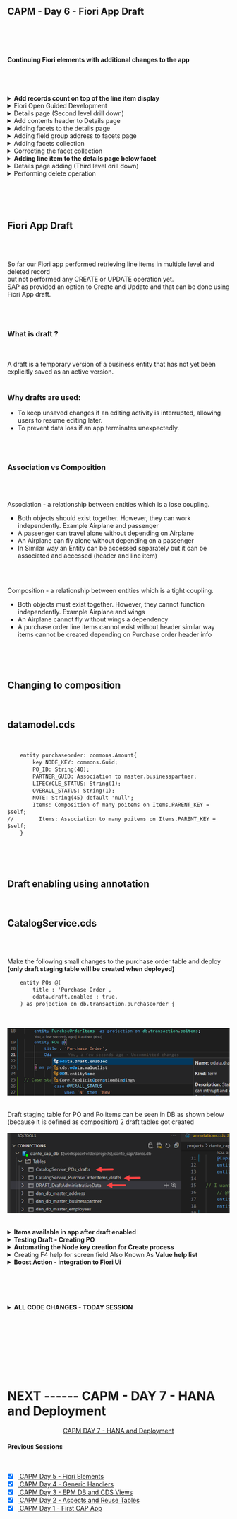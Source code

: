 ## CAPM - Day 6 - Fiori App Draft

</br>
</br>
</br>

#### Continuing Fiori elements with additional changes to the app 

</br>
</br>
</br>

<details>
  <summary> <b> Add records count on top of the line item display </b> </summary>
</br>
</br>
Make the following changes to <b>(annotations.cds)</b> as shown below 
</br>
</br>

``` cds 
],
    HeaderInfo  : {
        $Type : 'UI.HeaderInfoType',
        TypeName : 'Purchase Order',
        TypeNamePlural : 'Purchase Orders',
    },

    }

``` 

</br>
don't forget to add the comma it is the completion of previous block and adding the new block below
</br>
<img src="./files/capmd6-1.png" >
</br>
</br>
</br>
</details>


<details>
  <summary> Fiori Open Guided Development  </summary>
</br>
</br>
    
There is another way to develop Fiori apps <b>(Fiori Open Guided Development)</b>
</br>
</br>
This approach uses Fiori development based on XML annotations not CDS annotations 
</br>
you can access it by following steps <b> (Menu--> View--> Command and palette) </b>
</br>
</br>
<img src="./files/capmd6-2.png" >
</br>
<img src="./files/capmd6-3.png" >
</br>
<img src="./files/capmd6-4.png" >
</br>
<img src="./files/capmd6-5.png" >
</br>
<img src="./files/capmd6-6.png" >
</br>
</br>

when insert snippet is selected the following code gets generated and the file is opened in Fiori application modeler
</br>
<img src="./files/capmd6-7.png" >
</br>
<img src="./files/capmd6-8.png" >
</br>
</br>
</br>
</details>


<details>
  <summary> Details page (Second level drill down)  </summary>
</br>
Now will add page map (detailed page pop in from side) next to existing report - follow the steps 
</br>
Right click purchaseorder app folder and select - show page map - option 
</br>
<img src="./files/capmd6-9.png" >
</br>
</br>

select the setting and go back to the purchase order page and refresh (use cds run / watch) if it is not running 
</br>
<img src="./files/capmd6-10.png" >
</br>
<img src="./files/capmd6-11.png" >
</br>
</br>
</details>


<details>
      <summary> Add contents header to Details page  </summary>
Now will add the details to the details page as shown below
</br>
</br>

make the following changes to annotations.cds 
</br>
</br>

``` cds 

    HeaderInfo  : {
        $Type : 'UI.HeaderInfoType',
        TypeName : 'Purchase Order',
        TypeNamePlural : 'Purchase Orders',
        Title:{
            Label : 'Purchase Order Id',
            Value : PO_ID
        },
        Description:{
            Label : 'Supplier',
            Value : PARTNER_GUID.COMPANY_NAME
        },
        ImageUrl: 'https://upload.wikimedia.org/wikipedia/commons/thumb/5/59/SAP_2011_logo.svg/2560px-SAP_2011_logo.svg.png' 
    },
``` 

</br>
</br>
<img src="./files/capmd6-12.png" >
</br>
<img src="./files/capmd6-13.png" >
</br>
</br>
</details>


<details>
      <summary> Adding facets to the details page  </summary>
</br>
</br>
make the following changes to annotations.cds 
</br>
</br>

```cds

    HeaderInfo  : {
        $Type : 'UI.HeaderInfoType',
        TypeName : 'Purchase Order',
        TypeNamePlural : 'Purchase Orders',
        Title:{
            Label : 'Purchase Order Id',
            Value : PO_ID
        },
        Description:{
            Label : 'Supplier',
            Value : PARTNER_GUID.COMPANY_NAME
        },
        ImageUrl: 'https://upload.wikimedia.org/wikipedia/commons/thumb/5/59/SAP_2011_logo.svg/2560px-SAP_2011_logo.svg.png' 
    },
Facets  : [{
    $Type: 'UI.ReferenceFacet',
    Label: 'More Details',
    Target: ![@UI.FieldGroup#DanteFields]
}
    
],

FieldGroup#DanteFields  : {
    $Type : 'UI.FieldGroupType',
    Data:[
        {
            $Type: 'UI.DataField',
            Value:PO_ID
        },
        {
            $Type: 'UI.DataField',
            Value:PARTNER_GUID.NODE_KEY
        },
        {
            $Type: 'UI.DataField',
            Value:PARTNER_GUID.BP_ID
        },        
        {
            $Type: 'UI.DataField',
            Value:PARTNER_GUID.COMPANY_NAME 
        },
        {
            $Type: 'UI.DataField',
            Value:GROSS_AMOUNT
        },
        {
            $Type: 'UI.DataField',
            Value:NET_AMOUNT
        },
                {
            $Type: 'UI.DataField',
            Value:TAX_AMOUNT
        },
        {
            $Type: 'UI.DataField',
            Value:CURRENCY_code
        },
        {
            $Type: 'UI.DataField',
            Value:LIFECYCLE_STATUS
        }
                                
    ]
}

    }

);


```

</br>
</br>
<img src="./files/capmd6-14.png" >
</br>
<img src="./files/capmd6-15.png" >
</br>
</br>
</details>


<details>
      <summary> Adding field group address to facets page  </summary>
</br>
</br>
Now will add additional data to the details page as shown below (add the facet details address) 
</br>
</br>

``` cds 
Facets  : [{
    $Type: 'UI.ReferenceFacet',
    Label: 'More Details',
    Target: ![@UI.FieldGroup#DanteFields]
},
{
    $Type: 'UI.ReferenceFacet',
    Label: 'Address Details',
    Target: ![@UI.FieldGroup#AddressFields]
}
    
],


FieldGroup#AddressFields  : {
    $Type : 'UI.FieldGroupType',
    Data:[
        {
            $Type: 'UI.DataField',
            Value:PARTNER_GUID.ADDRESS_GUID.COUNTRY
        },
        {
            $Type: 'UI.DataField',
            Value:PARTNER_GUID.ADDRESS_GUID.STREET
        },
        {
            $Type: 'UI.DataField',
            Value:PARTNER_GUID.ADDRESS_GUID.CITY
        }

    ]
                          
},

FieldGroup#DanteFields  : {
    $Type : 'UI.FieldGroupType',
    Data:[
        {
            $Type: 'UI.DataField',
            Value:PO_ID
        },
        {
            $Type: 'UI.DataField',
            Value:PARTNER_GUID.NODE_KEY
        },
        {
            $Type: 'UI.DataField',
            Value:PARTNER_GUID.BP_ID
        },        
        {
            $Type: 'UI.DataField',
            Value:PARTNER_GUID.COMPANY_NAME 
        },
        {
            $Type: 'UI.DataField',
            Value:GROSS_AMOUNT
        },
        {
            $Type: 'UI.DataField',
            Value:NET_AMOUNT
        },
                {
            $Type: 'UI.DataField',
            Value:TAX_AMOUNT
        },
        {
            $Type: 'UI.DataField',
            Value:CURRENCY_code
        },
        {
            $Type: 'UI.DataField',
            Value:LIFECYCLE_STATUS
        }
                                
    ]
}
    }

);


```

</br>
<img src="./files/capmd6-16.png" >
</br>
<img src="./files/capmd6-17.png" >
</br>
</br>
</details>

<details>
      <summary> Adding facets collection  </summary>
</br>
</br>
Now if i want to combine two different blocks in same section need to define (Collection facets) as shown below
</br>
</br>

```cds 
Facets                   : [{
        $Type : 'UI.CollectionFacet',
        Facets: [
            {
                $Type : 'UI.ReferenceFacet',
                Label : 'More Details',
                Target: ![@UI.FieldGroup#DanteFields]
            },
            {
                $Type : 'UI.ReferenceFacet',
                Label : 'Address Details',
                Target: ![@UI.FieldGroup#AddressFields]
            },
        ],
    },
    
],
```

</br>
</br>
<img src="./files/capmd6-18.png" >
</br>
</br>
</details>


<details>
      <summary> Correcting the facet collection   </summary>
</br>
</br>
    
Now more details group look not fitting aesthetics so correcting the facet section breaking it to 3 groups as shown below 
</br>
</br>

```cds

Facets                   : [{
        $Type : 'UI.CollectionFacet',
        Facets: [
            {
                $Type : 'UI.ReferenceFacet',
                Label : 'More Details',
                Target: ![@UI.FieldGroup#DanteFields]
            },
            {
                $Type : 'UI.ReferenceFacet',
                Label : 'Address Details',
                Target: ![@UI.FieldGroup#AddressFields]
            },
                        {
                $Type : 'UI.ReferenceFacet',
                Label : 'Amount Details',
                Target: ![@UI.FieldGroup#AmountFields]
            },
        ],
    },
    
],


FieldGroup#AddressFields  : {
    $Type : 'UI.FieldGroupType',
    Data:[
        {
            $Type: 'UI.DataField',
            Value:PARTNER_GUID.ADDRESS_GUID.COUNTRY
        },
        {
            $Type: 'UI.DataField',
            Value:PARTNER_GUID.ADDRESS_GUID.STREET
        },
        {
            $Type: 'UI.DataField',
            Value:PARTNER_GUID.ADDRESS_GUID.CITY
        }

    ]
                          
},


FieldGroup#AmountFields  : {
    $Type : 'UI.FieldGroupType',
    Data:[
        {
            $Type: 'UI.DataField',
            Value:GROSS_AMOUNT
        },
        {
            $Type: 'UI.DataField',
            Value:NET_AMOUNT
        },
                {
            $Type: 'UI.DataField',
            Value:TAX_AMOUNT
        },
        {
            $Type: 'UI.DataField',
            Value:CURRENCY_code
        },

    ]
                          
},

FieldGroup#DanteFields  : {
    $Type : 'UI.FieldGroupType',
    Data:[
        {
            $Type: 'UI.DataField',
            Value:PO_ID
        },
        {
            $Type: 'UI.DataField',
            Value:PARTNER_GUID.NODE_KEY
        },
        {
            $Type: 'UI.DataField',
            Value:PARTNER_GUID.BP_ID
        },        
        {
            $Type: 'UI.DataField',
            Value:PARTNER_GUID.COMPANY_NAME 
        },
        {
            $Type: 'UI.DataField',
            Value:LIFECYCLE_STATUS
        }
                                
    ]
}

```

</br>
</br>
<img src="./files/capmd6-19.png" >
</br>
</br>
</details>


<details>
  <summary> <b> Adding line item to the details page below facet </b> </summary>
</br>
</br>

We added UI properties so far to purchase order section we should add separate block for purchase order line items as shown below
</br>
</br>

add the following block of code below at the end of the file - a new section for purchase order line items
</br>
</br>

```cds
annotate CatalogService.PurchseOrderItems with @(

UI: {LineItem: [
    {
        $Type: 'UI.DataField',
        Value: PO_ITEM_POS
    },
    {
        $Type: 'UI.DataField',
        Value: PRODUCT_GUID_NODE_KEY,
    },
    // {
    //     $Type: 'UI.DataField',
    //     Value: PRODUCT_GUID.ProductId,
    // },

    {
        $Type: 'UI.DataField',
        Value: GROSS_AMOUNT,
    },
    {
        $Type: 'UI.DataField',
        Value: NET_AMOUNT,
    },
    {
        $Type: 'UI.DataField',
        Value: TAX_AMOUNT,
    },
    {
        $Type: 'UI.DataField',
        Value: CURRENCY_code,
    },

], }

);


```

</br>
</br>

add the following block of code below facet section as instructed in the image
</br>
</br>

``` cds
        {
            $Type : 'UI.ReferenceFacet',
            Label : 'Line Items',
            Target: Items.![@UI.LineItem]
        },
```

</br>
<img src="./files/capmd6-20.png" >
</br>
</br>
<img src="./files/capmd6-21.png" >
</br>
</br>
</br>


also a small change in CatalogService.cds file as mentioned below 
</br>
- comment the line (entity CProductValuesView)
- add the line entity ProductSet
</br>
</br>

```cds

 entity ProductSet as projection on db.master.product; 
    //entity CProductValuesView as projection on cds.CDSViews.CProductValuesView;

```
</br>
</br>
</details>

<details>
  <summary> Details page adding (Third level drill down)  </summary>
</br>
</br>

```cds

// Purchase order item entity

annotate CatalogService.PurchseOrderItems with @(

UI: {
        LineItem: [
            {
                $Type: 'UI.DataField',
                Value: PO_ITEM_POS
            },
            {
                $Type: 'UI.DataField',
                Value: PRODUCT_GUID_NODE_KEY,
            },
            // {
            //     $Type: 'UI.DataField',
            //     Value: PRODUCT_GUID.ProductId,
            // },

            {
                $Type: 'UI.DataField',
                Value: GROSS_AMOUNT,
            },
            {
                $Type: 'UI.DataField',
                Value: NET_AMOUNT,
            },
            {
                $Type: 'UI.DataField',
                Value: TAX_AMOUNT,
            },
            {
                $Type: 'UI.DataField',
                Value: CURRENCY_code,
            },
        ], 
        HeaderInfo  : {
            $Type : 'UI.HeaderInfoType',
            TypeName : 'Item',
            TypeNamePlural : 'Items',
            Title:{
                $Type : 'UI.DataField',
                Value : NODE_KEY,               
            },
            Description:{
                $Type : 'UI.DataField',
                Value : PO_ITEM_POS,               
            },            
        },
        Facets : [
                {
                  $Type : 'UI.ReferenceFacet',
                  Target: '@UI.FieldGroup#LineItemHeader',
                  Label : 'More Info'
                },
                {
                  $Type : 'UI.ReferenceFacet',
                  Target: '@UI.FieldGroup#ProductDetails',
                  Label : 'Product details'
                },                
        ],

FieldGroup #LineItemHeader : {
        $Type: 'UI.FieldGroupType',
        Data : [
            {
                $Type: 'UI.DataField',
                Value: PO_ITEM_POS
            },
            {
                $Type: 'UI.DataField',
                Value: PRODUCT_GUID_NODE_KEY
            },
            {
                $Type: 'UI.DataField',
                Value: GROSS_AMOUNT
            },
            {
                $Type: 'UI.DataField',
                Value: NET_AMOUNT
            },
            {
                $Type: 'UI.DataField',
                Value: TAX_AMOUNT
            },
            {
                $Type: 'UI.DataField',
                Value: CURRENCY_code
            }                                                            
            
        ],
    },

FieldGroup #ProductDetails: {
        $Type: 'UI.FieldGroupType',
        Data : [
            {
                $Type: 'UI.DataField',
                Value: PRODUCT_GUID.PRODUCT_ID
            },
            {
                $Type: 'UI.DataField',
                Value: PRODUCT_GUID.Description
            },
            {
                $Type: 'UI.DataField',
                Value: PRODUCT_GUID.TYPE_CODE
            },
            {
                $Type: 'UI.DataField',
                Value: PRODUCT_GUID.CATEGORY
            },
            {
                $Type: 'UI.DataField',
                Value: PRODUCT_GUID.SUPPLIER_GUID.COMPANY_NAME
            },
            {
                $Type: 'UI.DataField',
                Value: PRODUCT_GUID.TAX_TARIF_CODE
            }    
        ],
    },    

    }

);


```

</br>
</br>
<img src="./files/capmd6-22.png" >
</br>
</br>
</br>
</details>


<details>
<summary> Performing delete operation </summary>
</br>
</br>
delete operation is available by default on the page app allows us to delete the records as shown below 
</br>
</br>
<img src="./files/capmd6-23.png" >
<img src="./files/capmd6-24.png" >
<img src="./files/capmd6-25.png" >
</br>
</br>
</br>
</details>

</br>
</br>
</br>
</br>


## Fiori App Draft

</br>
</br>

So far our Fiori app performed retrieving line items in multiple level and deleted record 
</br>  but not performed any CREATE or UPDATE operation yet.
</br>  SAP as provided an option to Create and Update and that can be done using Fiori App draft.

</br>
</br>

### What is draft ? 
</br>
</br>
A draft is a temporary version of a business entity that has not yet been explicitly saved as an active version.
</br>
</br>

### Why drafts are used:
- To keep unsaved changes if an editing activity is interrupted, allowing users to resume editing later.
- To prevent data loss if an app terminates unexpectedly.
</br>
</br>

### Association vs Composition 
</br>
</br>

Association - a relationship between entities which is a lose coupling. 
- Both objects should exist together. However, they can work independently. Example Airplane and passenger
- A passenger can travel alone without depending on Airplane 
- An Airplane can fly alone without depending on a passenger 
- In Similar way an Entity can be accessed separately but it can be associated and accessed (header and line item) 

</br>
</br>

Composition - a relationship between entities which is a tight coupling. 
- Both objects must exist together. However, they cannot function independently. Example Airplane and wings
- An Airplane cannot fly without wings a dependency
- A purchase order line items cannot exist without header similar way items cannot be created depending on Purchase order header info

</br>
</br>
</br>

## Changing to composition
</br>

## datamodel.cds
</br>

```cds
    entity purchaseorder: commons.Amount{
        key NODE_KEY: commons.Guid;
        PO_ID: String(40);
        PARTNER_GUID: Association to master.businesspartner;
        LIFECYCLE_STATUS: String(1);
        OVERALL_STATUS: String(1);
        NOTE: String(45) default 'null';
        Items: Composition of many poitems on Items.PARENT_KEY = $self;
//        Items: Association to many poitems on Items.PARENT_KEY = $self;
    }
```


</br>
</br>
</br>

## Draft enabling using annotation
</br>

## CatalogService.cds
</br>
</br>

Make the following small changes to the purchase order table and deploy 
</br> <b>(only draft staging table will be created when deployed)</b>
</br>

```cds
    entity POs @(
        title : 'Purchase Order',
        odata.draft.enabled : true,    
    ) as projection on db.transaction.purchaseorder {
```

</br>
</br>
<img src="./files/capmd6-26.png" >
</br>
</br>

Draft staging table for PO and Po items can be seen in DB as shown below 
</br> (because it is defined as composition) 2 draft tables got created 
</br>
</br>
<img src="./files/capmd6-27.png" >
</br>
</br>


<details>
  <summary> <b> Items available in app after draft enabled </b> </summary>
</br>
</br>
  <img src="./files/capmd6-28.png" >
</br>
  <img src="./files/capmd6-29.png" >
</br>
  <img src="./files/capmd6-30.png" >
</br>
</details>


<details>
  <summary> <b> Testing Draft - Creating PO </b> </summary>
</br>
</br>
  <img src="./files/capmd6-31.png" >
</br>
  <img src="./files/capmd6-32.png" >
</br>
</br>

Anything which is entered and not saved can be found in own draft
</br>
<img src="./files/capmd6-33.png" >
</br>
</br>

Now ill enter the values for header and items 
</br>
<img src="./files/capmd6-34.png" >
</br>
<img src="./files/capmd6-35.png" >
</br>
</br>

A draft saved for header and items 
</br>
<img src="./files/capmd6-36.png" >
</br>
</br>

save the values and you can see object created notification 
</br>
<img src="./files/capmd6-37.png" >
</br>
</br>
</br>

After saving you can see draft and saved version option on top 
</br>
<img src="./files/capmd6-38.png" >
</br>
</br>
</details>



<details>
  <summary> <b> Automating the Node key creation for Create process </b> </summary>
</br>
</br>

Make the code changes in <b> datamodels.cds </b>  under transaction section 
</br>
</br>

```cds

// transaction table 
context transaction {
    entity purchaseorder: cuid, commons.Amount{
        // key NODE_KEY: commons.Guid;
        PO_ID: String(40);
        PARTNER_GUID: Association to master.businesspartner;
        LIFECYCLE_STATUS: String(1);
        OVERALL_STATUS: String(1);
        NOTE: String(45) default 'null';
        Items: Composition of many poitems on Items.PARENT_KEY = $self;
//        Items: Association to many poitems on Items.PARENT_KEY = $self;
    }

    entity poitems: cuid, commons.Amount{
        // key NODE_KEY: commons.Guid;
        PARENT_KEY: Association to purchaseorder;
        PO_ITEM_POS: Integer;
        PRODUCT_GUID: Association to master.product;
}


```

</br>
</br>

### also remove the respective node key field in both po and po item *.csv files and load and deploy
</br>
- download the .csv file (dan.db.transaction-purchaseorder.csv) , (dan.db.transaction-poitems.csv) from CSV folder
- remove the node key fields
- upload the csv file to the CSV folder 
</br>
</br>


(po items file can be deleted as Shown below)
</br>
<img src="./files/capmd6-39.png" > 
</br>
</br>
</details>


<details>
  <summary> Creating F4 help for screen field Also Known As <b> Value help list </b> </summary>
</br>
</br>

``` cds

// Adding value list help for Business partner 
@cds.odata.valuelist
annotate CatalogService.BusinessPartnerSet with @(
    UI.Identification:[{
        $Type:'UI.DataField',
        Value: COMPANY_NAME
    }]
) ;

// Adding value list help for Produc
@cds.odata.valuelist
annotate CatalogService.ProductSet with @(
    UI.Identification:[{
        $Type:'UI.DataField',
        Value: DESCRIPTION
    }]
) ;

```
</br>
</br>

Before triggering F4
</br>
</br>
<img src="./files/capmd6-40.png" > 
</br>
</br>

F4 Pop-up windows
</br>
</br>
<img src="./files/capmd6-41.png" > 
</br>
</br>

After selecting values from F4 help
</br>
</br>
<img src="./files/capmd6-42.png" > 
</br>
</br>

After F4 selection the values are meaningless (the description should hlep the end user to understand what he selected 
</br> so making a description attached to the ID looks understandable to the end user 
</br>
</br>

``` cds

// Adding the COMPANY name to the GUID-KEY values value 
annotate CatalogService.POs with {
    PARTNER_GUID @(
        Common : {
            Text : PARTNER_GUID.COMPANY_NAME,
        },
        valuelist.entity : CatalogService.BusinessPartnerSet
    )
} ;

// Adding the Product description to GUID-KEY values 
annotate CatalogService.PurchseOrderItems with {
    PRODUCT_GUID @(
        Common : {
            Text : PRODUCT_GUID.DESCRIPTION,
        },
        valuelist.entity : CatalogService.ProductSet
    )
} ;

```
</br>
</br>
<img src="./files/capmd6-43.png" > 
</br>
</br>
<img src="./files/capmd6-44.png" > 
</br>
</br>
</details>


<details>
<summary> <b> Boost Action - integration to Fiori Ui </b> </summary>
</br>
</br>

In previous exercise we created Boost Action, now we are going to use the BOOST action in our FIori report page 
</br> 
</br>

### annotation.cds
</br>
Add this code changes below overall status field.
</br>
</br>

```cds

            {
                $Type :'UI.DataFieldForAction',
                Action : 'CatalogService.boost',
                Label: 'Boost',
                Inline: True,
            },

```

</br>
</br>
<img src="./files/capmd6-45.png" > 
</br>
</br>
<img src="./files/capmd6-46a.png" > 
</br>
</br>
</details>

</br>
</br>
</br>
</br>
</br>

<details>
<summary> <b> ALL CODE CHANGES - TODAY SESSION </b> </summary>
</br>
</br>

## Annotation.cds 
</br>
</br>

```cds
// using CatalogService as service from '../../srv/CatalogService';

using CatalogService as service from '../../srv/CatalogService';
using mysrvdemo as service_2 from '../../srv/MyService';

// Purchase order entity
annotate CatalogService.POs with @(

UI: {
        SelectionFields          : [
            PO_ID,
            GROSS_AMOUNT,
            LIFECYCLE_STATUS,
            CURRENCY_code,
            PARTNER_GUID.COMPANY_NAME
        ],

        LineItem                 : [
            {
                $Type: 'UI.DataField',
                // Label : 'PO_ID',
                Value: PO_ID,
            },
            {
                $Type: 'UI.DataField',
                Label: 'Gross Amount',
                Value: GROSS_AMOUNT,
            },

            {
                $Type      : 'UI.DataField',
                Value      : OVERALL_STATUS,
                Criticality: Critical_report,
                CriticalityRepresentation : #WithIcon

            // Criticality is a keyword for UI icons
            // Critical report field from datamodel.cds is used to display icons

            },

            {
                $Type :'UI.DataFieldForAction',
                Action : 'CatalogService.boost',
                Label: 'Boost',
                Inline: True,
            },

            {
                $Type: 'UI.DataField',
                Value: CURRENCY_code,
            },

            {
                $Type: 'UI.DataField',
                Value: PARTNER_GUID.COMPANY_NAME,
            },
            {
                $Type: 'UI.DataField',
                Label: 'Country',
                Value: PARTNER_GUID.ADDRESS_GUID.COUNTRY,
            },
            {
                $Type: 'UI.DataField',
                Value: TAX_AMOUNT,
            },
        ],

        HeaderInfo               : {
            $Type         : 'UI.HeaderInfoType',
            TypeName      : 'Purchase Order',
            TypeNamePlural: 'Purchase Orders',
            Title         : {
                Label: 'Purchase Order Id',
                Value: PO_ID
            },
            Description   : {
                Label: 'Supplier',
                Value: PARTNER_GUID.COMPANY_NAME
            },
            ImageUrl      : 'https://upload.wikimedia.org/wikipedia/commons/thumb/5/59/SAP_2011_logo.svg/2560px-SAP_2011_logo.svg.png'
        },

        Facets                   : [
            {
                $Type : 'UI.CollectionFacet',
                Facets: [
                    {
                        $Type : 'UI.ReferenceFacet',
                        Label : 'More Details',
                        Target: ![@UI.FieldGroup#DanteFields]
                    },
                    {
                        $Type : 'UI.ReferenceFacet',
                        Label : 'Address Details',
                        Target: ![@UI.FieldGroup#AddressFields]
                    },
                    {
                        $Type : 'UI.ReferenceFacet',
                        Label : 'Amount Details',
                        Target: ![@UI.FieldGroup#AmountFields]
                    },
                ],
            },

            {
                $Type : 'UI.ReferenceFacet',
                Label : 'Line Items',
                Target: Items.![@UI.LineItem]
            },

        ],


        FieldGroup #AddressFields: {
            $Type: 'UI.FieldGroupType',
            Data : [
                {
                    $Type: 'UI.DataField',
                    Value: PARTNER_GUID.ADDRESS_GUID.COUNTRY
                },
                {
                    $Type: 'UI.DataField',
                    Value: PARTNER_GUID.ADDRESS_GUID.STREET
                },
                {
                    $Type: 'UI.DataField',
                    Value: PARTNER_GUID.ADDRESS_GUID.CITY
                }

            ]

        },


        FieldGroup #AmountFields : {
            $Type: 'UI.FieldGroupType',
            Data : [
                {
                    $Type: 'UI.DataField',
                    Value: GROSS_AMOUNT
                },
                {
                    $Type: 'UI.DataField',
                    Value: NET_AMOUNT
                },
                {
                    $Type: 'UI.DataField',
                    Value: TAX_AMOUNT
                },
                {
                    $Type: 'UI.DataField',
                    Value: CURRENCY_code
                },

            ]

        },

        FieldGroup #DanteFields  : {
            $Type: 'UI.FieldGroupType',
            Data : [
                {
                    $Type: 'UI.DataField',
                    Value: PO_ID
                },
                {
                    $Type: 'UI.DataField',
                    // Value: PARTNER_GUID.NODE_KEY
                    Value: PARTNER_GUID_NODE_KEY
                },
                {
                    $Type: 'UI.DataField',
                    Value: PARTNER_GUID.BP_ID
                },
                {
                    $Type: 'UI.DataField',
                    Value: PARTNER_GUID.COMPANY_NAME
                },
                {
                    $Type: 'UI.DataField',
                    Value: LIFECYCLE_STATUS
                }

            ]
        }

    }

);

// Adding the COMPANY name to the GUID-KEY values value 
annotate CatalogService.POs with {
    PARTNER_GUID @(
        Common : {
            Text : PARTNER_GUID.COMPANY_NAME,
        },
        valuelist.entity : CatalogService.BusinessPartnerSet
    )
} ;

// Adding the Product description to GUID-KEY values 
annotate CatalogService.PurchseOrderItems with {
    PRODUCT_GUID @(
        Common : {
            Text : PRODUCT_GUID.DESCRIPTION,
        },
        valuelist.entity : CatalogService.ProductSet
    )
} ;

// Adding value list help for Business partner 
@cds.odata.valuelist
annotate CatalogService.BusinessPartnerSet with @(
    UI.Identification:[{
        $Type:'UI.DataField',
        Value: COMPANY_NAME
    }]
) ;


// Adding value list help for Produc
@cds.odata.valuelist
annotate CatalogService.ProductSet with @(
    UI.Identification:[{
        $Type:'UI.DataField',
        Value: DESCRIPTION
    }]
) ;


// Purchase order item entity

annotate CatalogService.PurchseOrderItems with @(

UI: {
        LineItem: [
            {
                $Type: 'UI.DataField',
                Value: PO_ITEM_POS
            },
            {
                $Type: 'UI.DataField',
                Value: PRODUCT_GUID_NODE_KEY,
            },
            // {
            //     $Type: 'UI.DataField',
            //     Value: PRODUCT_GUID.ProductId,
            // },

            {
                $Type: 'UI.DataField',
                Value: GROSS_AMOUNT,
            },
            {
                $Type: 'UI.DataField',
                Value: NET_AMOUNT,
            },
            {
                $Type: 'UI.DataField',
                Value: TAX_AMOUNT,
            },
            {
                $Type: 'UI.DataField',
                Value: CURRENCY_code,
            },
        ], 
        HeaderInfo  : {
            $Type : 'UI.HeaderInfoType',
            TypeName : 'Item',
            TypeNamePlural : 'Items',
            Title:{
                $Type : 'UI.DataField',
                Value : PRODUCT_GUID_NODE_KEY,               
            },
            Description:{
                $Type : 'UI.DataField',
                Value : PO_ITEM_POS,               
            },            
        },
        Facets : [
                {
                  $Type : 'UI.ReferenceFacet',
                  Target: '@UI.FieldGroup#LineItemHeader',
                  Label : 'More Info'
                },
                {
                  $Type : 'UI.ReferenceFacet',
                  Target: '@UI.FieldGroup#ProductDetails',
                  Label : 'Product details'
                },                
        ],

FieldGroup #LineItemHeader : {
        $Type: 'UI.FieldGroupType',
        Data : [
            {
                $Type: 'UI.DataField',
                Value: PO_ITEM_POS
            },
            {
                $Type: 'UI.DataField',
                Value: PRODUCT_GUID_NODE_KEY
            },
            {
                $Type: 'UI.DataField',
                Value: GROSS_AMOUNT
            },
            {
                $Type: 'UI.DataField',
                Value: NET_AMOUNT
            },
            {
                $Type: 'UI.DataField',
                Value: TAX_AMOUNT
            },
            {
                $Type: 'UI.DataField',
                Value: CURRENCY_code
            }                                                            
            
        ],
    },

FieldGroup #ProductDetails: {
        $Type: 'UI.FieldGroupType',
        Data : [
            {
                $Type: 'UI.DataField',
                Value: PRODUCT_GUID.PRODUCT_ID
            },
            {
                $Type: 'UI.DataField',
                Value: PRODUCT_GUID.DESCRIPTION
            },
            {
                $Type: 'UI.DataField',
                Value: PRODUCT_GUID.TYPE_CODE
            },
            {
                $Type: 'UI.DataField',
                Value: PRODUCT_GUID.CATEGORY
            },
            {
                $Type: 'UI.DataField',
                Value: PRODUCT_GUID.SUPPLIER_GUID.COMPANY_NAME
            },
            {
                $Type: 'UI.DataField',
                Value: PRODUCT_GUID.TAX_TARIF_CODE
            }    
        ],
    },    

    }

);

```

</br>
</br>


## CatalogService.cds
</br>
</br>

```cds
// importing data models and views to our service
using {dan.db} from '../db/datamodel';
using {dante.cds} from '../db/CDSViews';

// so in cap services odata will trim tha name when there is upper case in the word
// example MyName will be dispalyed as My the part (Name) will be removed
// to avoid this we use @(path:<service-name>) annotation

service CatalogService @(path: 'CatalogService') {
// I want to insert but dont want to delete
    @Capabilities : { Insertable, Deletable: false }
    entity BusinessPartnerSet as projection on db.master.businesspartner;
    entity AddressSet         as projection on db.master.address;

// I want to restrict CAP from doing post on employee use @readonly 
    // @readonly   
    entity EmployeeSet        as projection on db.master.employees;
    entity PurchseOrderItems  as projection on db.transaction.poitems;

//    entity POs as projection on db.transaction.purchaseorder {
    entity POs @(
        title : 'Purchase Order',
        odata.draft.enabled : true,  
        //odata.draft.enabled : true,    
    ) as projection on db.transaction.purchaseorder {
            *,
// Case statement for - displaying status text 
            case OVERALL_STATUS
                when 'N' then 'New'
                when 'P' then 'Planned'
                when 'B' then 'Blocked'
                when 'D' then 'Delivered'
                else 'Unknown'
                end as OVERALL_STATUS: String(20),

// This is colour coding - Criticality icons 
                case OVERALL_STATUS
                when 'N' then 2
                when 'P' then 3
                when 'B' then 1
                when 'D' then 3
                else 1
                end as Critical_report: Integer,

// in case if gross amount is showing with extreme decimal value             
            // round(GROSS_AMOUNT) as GROSS_AMOUNT: Decimal(10,2),
            Items : redirected to PurchseOrderItems
        } actions {
// Definition Part - need to do implementation part - in JS file             
            action boost();
            function largestOrder() returns array of  POs;
        };
 entity ProductSet as projection on db.master.product; 
    //entity CProductValuesView as projection on cds.CDSViews.CProductValuesView;

}

```

</br>
</br>

## CatalogService.js
</br>
</br>

```cds
// This module block will never change its liek a template 
// -- whats inside this block will cahnge according to business Req

// async - here means run in synchronised manner

module.exports = cds.service.impl(async function () {

    // step 1: get the object of our odata entities
    const { EmployeeSet, POs } = this.entities;

    // step 2:define generic handler for validaiton
    this.before('UPDATE', EmployeeSet, (req, res) => {
        console.log("It came here " + req.data.salaryAmount);
        if(parseFloat(req.data.salaryAmount) >= 1000000){
            req.error(500, "Salary must be less than a million for employee");
        }                
    });

// ACTION
    this.on('boost', async (req,res) => {
        try {
            // const ID = req.params[0];
            const ID = req.params[0].ID;            
            // console.log("Hey Amigo you purcahse order with id " + JSON.stringify(req.params[0]) + " will be boosted");
            console.log("Hey Amigo you purcahse order with id " + JSON.stringify(req.params[0].ID) + " will be boosted");
// CDS querly language converted from JS to cds 
            const tx = cds.tx(req);
            await tx.update(POs).with({
                GROSS_AMOUNT: { '+=' : 20000 },
                NOTE: 'Boosted!!'
            // }).where(ID);
        }).where({ID: ID});            
        } catch (error) {
            return "Error" + error.toString();
        }        
    });

// FUNCTION 
    this.on( 'largestOrder', async (req,res) => {
        try {
            const ID = req.params[0];
            const tx = cds.tx(req);
            
// SELECT * UPTO 1 Row from dbtab ORDERBY GROSS_AMOUNT desc
            const reply = await tx.read(POs).orderBy({
                GROSS_AMOUNT: 'desc'
            }).limit(1);

            return reply;
        } catch (error) {
            
        }

    });

}
);


// cds.tx is called CDS Transaction management
// ACID 
// Atomicity - Either completely fail or completley success 
// Consistency - Transction should leave DB in a consistent state
// Isolation - Each transaction is isoalted from each other 
// Durability - data base should be durable enought to perform the transaction else transaction will be rejected 

// it is an api provided by sap for cds transaction - can check the deailed info here https://cap.cloud.sap/docs/node.js/cds-tx
```

</br>
</br>

## datamodel.cds
</br>
</br>

```cds
namespace dan.db;

using { cuid, managed, temporal, Currency } from '@sap/cds/common'; // standard 
using { dan.commons } from './commons'; // custom 

// master table
context master {

// Business partner TABLE 
entity businesspartner {
    key NODE_KEY: commons.Guid; // Commons is my cutoms cds -- Common is Standard 
    BP_ROLE: String(2);
    EMAIL_ADDRESS: String(105);
    PHONE_NUMBER: String(32);
    FAX_NUMBER: String(34);
    WEB_ADDRESS: String(44);
    ADDRESS_GUID: Association to address; // table liknk to address
    BP_ID: String(32);
    COMPANY_NAME: String(250);
}

// Business partner ADDRESS TABLE 
entity address {
    key NODE_KEY: commons.Guid;
    CITY: String(44);
    POSTAL_CODE: String(8);
    STREET:String(44);
    BUILDING: String(128);
    COUNTRY: String(44);
    ADDRESS_TYPE: String(44);
    VAL_START_DATE: Date;
    VAL_END_DATE: Date;
    LATITUDE: Decimal;
    LONGITUDE: Decimal;
    businesspartner: Association to one businesspartner on
    businesspartner.ADDRESS_GUID = $self; // table link to business partner
}

// Product TABLE 
entity product {
    key NODE_KEY: String(40);
    PRODUCT_ID: String(28);
    TYPE_CODE: String(2);
    CATEGORY: String(32);
    DESCRIPTION: localized String(255); // localized will generate multiple transaltion text table at runtime 
    SUPPLIER_GUID: Association to master.businesspartner;  // SUPPLIER_GUID is assocaited to teh primary key of business partner 
    TAX_TARIF_CODE: Integer;
    MEASURE_UNIT: String(2);
    WEIGHT_MEASURE: Decimal(5,2);
    WEIGHT_UNIT: String(2);
    CURRENCY_CODE:String(4);
    PRICE: Decimal(15,2);
    WIDTH:Decimal(5,2);	
    DEPTH:Decimal(5,2);	
    HEIGHT:	Decimal(5,2);
    DIM_UNIT:String(2);

}

entity employees: cuid {
    nameFirst: String(40);
    nameMiddle: String(40);
    nameLast: String(40);
    nameInitials: String(40);
    sex: commons.Gender;
    language: String(1);
    phoneNumber: commons.PhoneNumber;
    email: commons.Email;
    loginName: String(12);
    Currency: Currency;
    salaryAmount: commons.AmountX;
    accountNumber: String(16);
    bankId: String(8);
    bankName: String(40);
}

}

// transaction table 
context transaction {
    entity purchaseorder: cuid, commons.Amount{
        // key NODE_KEY: commons.Guid;
        PO_ID: String(40);
        PARTNER_GUID: Association to master.businesspartner;
        LIFECYCLE_STATUS: String(1);
        OVERALL_STATUS: String(1);
        NOTE: String(45) default 'null';
        Items: Composition of many poitems on Items.PARENT_KEY = $self;
//        Items: Association to many poitems on Items.PARENT_KEY = $self;
    }

    entity poitems: cuid, commons.Amount{
        // key NODE_KEY: commons.Guid;
        PARENT_KEY: Association to purchaseorder;
        PO_ITEM_POS: Integer;
        PRODUCT_GUID: Association to master.product;
}


}

```

</br>
</br>

</details>



</br>
</br>
</br>
</br>
</br>
</br>
</br>
</br>

# NEXT ------ CAPM - DAY 7 - HANA and Deployment

<p align="center"> 
<a href="https://github.com/Octavius-Dante/Tetra_Proxima/tree/main/CAPM-DAY-7"> CAPM DAY 7 - HANA and Deployment</a> 

#### Previous Sessions
</br>

<!--
- [x] <a href="https://github.com/Octavius-Dante/Tetra_Proxima/tree/main/CAPM-DAY-12"> CAPM Day 12 - Extension CI CD</a>
- [x] <a href="https://github.com/Octavius-Dante/Tetra_Proxima/tree/main/CAPM-DAY-11"> CAPM Day 11 - S4HANA Side by Side</a>
- [x] <a href="https://github.com/Octavius-Dante/Tetra_Proxima/tree/main/CAPM-DAY-10"> CAPM Day 10 - Side by Side extension</a>
- [x] <a href="https://github.com/Octavius-Dante/Tetra_Proxima/tree/main/CAPM-DAY-9"> CAPM Day 9 - Serverless Fiori App</a>
- [x] <a href="https://github.com/Octavius-Dante/Tetra_Proxima/tree/main/CAPM-DAY-8"> CAPM Day 8 - CAPM Security XSUAA</a>
- [x] <a href="https://github.com/Octavius-Dante/Tetra_Proxima/tree/main/CAPM-DAY-7"> CAPM Day 7 - HANA and Deployment</a>
- [x] <a href="https://github.com/Octavius-Dante/Tetra_Proxima/tree/main/CAPM-DAY-6"> CAPM Day 6 - Fiori App Draft</a>
-->
- [x] <a href="https://github.com/Octavius-Dante/Tetra_Proxima/tree/main/CAPM-DAY-5"> CAPM Day 5 - Fiori Elements</a>
- [x] <a href="https://github.com/Octavius-Dante/Tetra_Proxima/tree/main/CAPM-DAY-4"> CAPM Day 4 - Generic Handlers</a>
- [x] <a href="https://github.com/Octavius-Dante/Tetra_Proxima/tree/main/CAPM-DAY-3"> CAPM Day 3 - EPM DB and CDS Views</a>
- [x] <a href="https://github.com/Octavius-Dante/Tetra_Proxima/tree/main/CAPM-DAY-2"> CAPM Day 2 - Aspects and Reuse Tables</a>
- [x] <a href="https://github.com/Octavius-Dante/Tetra_Proxima/tree/main/CAPM-DAY-1"> CAPM Day 1 - First CAP App </a>

</br>
</br>
  
</p>

</br>
</br>
</br>
</br>


